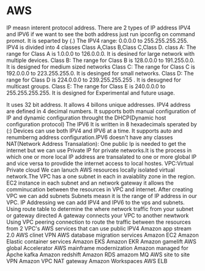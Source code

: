 # AWS
IP measn interent protocol address.
 There are 2 types of IP address
   IPV4 and IPV6
   if we want to see the both address just run ipconfig on command promot. It is separted by (.)
   The IPV4 range: 0.0.0.0 to 255.255.255.255. IPV4 is divided into 4 classes Class A,Class B,Class C,Class D.
   class A: The range for Class A is 1.0.0.0 to 126.0.0.0. It is desined for large network with multiple devices.
   Class B: The range for Class B is 128.0.0.0 to 191.255.0.0. It is designed for medium sized networks
   Class C: The range for Class C is 192.0.0.0 to 223.255.255.0. It is desinged for small networks.
   Class D: The range for Class D is 224.0.0.0 to 239.255.255.255 . It is desugned for multicast groups.
   Class E: The range for Class E is 240.0.0.0 to 255.255.255.255. It is designed for Experimental and future usage.
   
It uses 32 bit address. It allows 4 billons unique addresses. IPV4 address are defined in 4 decimal numbers.
It supports both manual configuration of IP and dynamic configuration throught the DHCP(Dynamic host configuration protocol)
The IPV6 It is written in 8 hexadecimals sperated by (:)
Devices can use both IPV4 and IPV6 at a time. It supports auto and renumberng address configuration.IPV6 doesn't have any classes
NAT(Network Address Transalation):
One public Ip is needed to get the internet but we can use Private IP for private networks.It is the process in which one or more local IP address are transalated to one or more global IP and vice versa to provdide the internet access to local hostes.
VPC:Virtual Private cloud
We can lanuch AWS resources locally isolated virtual network.The VPC has a one subnet in each in avaiablity zone in the region.
EC2 instance in each subnet and an network gateway it allows the comminucation between the resources in VPC and internet.
After creating VPC we can add subnets
Subnets measn it is the range of IP address in our VPC.
IP Addressing we can add IPV4 and IPV6 to the vps and subnets.
Using route table to determine the where network traffic from your subnet or gateway directed
A gateway connects your VPC to another newtwork
Using VPC peering connection to route the traffic between the resources from 2 VPC's
AWS services that can use public IPV4
Amazon app stream 2.0
AWS clinet VPN
AWS database migration services
Amazon EC2
Amazon Elastic container services
Amazon EKS
Amazon EKR
Amazon gamelift
AWS global Accelerator
AWS mainframe modernization
Amazon managed for Apche kafka
Amazon redshift
Amazon RDS
amazom MQ
AWS site to site VPN
Amazon VPC NAT gateway
Amazon Workspaces
AWS ELB








   
